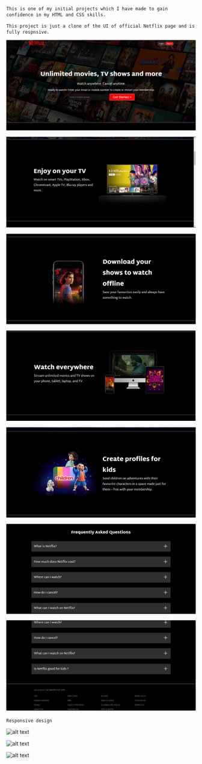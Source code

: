 ```
This is one of my initial projects which I have made to gain confidence in my HTML and CSS skills.
```

```
This project is just a clone of the UI of official Netflix page and is fully respnsive. 
```

![alt text](image.png)

![alt text](image-1.png)

![alt text](image-2.png)

![alt text](image-3.png)

![alt text](image-4.png)

![alt text](image-5.png)

![alt text](image-6.png)

```Responsive design```

![alt text](image-7.png)

![alt text](image-8.png)

![alt text](image-9.png)